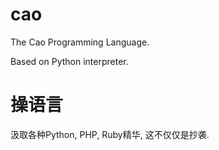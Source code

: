 cao
===

The Cao Programming Language.

Based on Python interpreter.   
   
操语言
=====
   
汲取各种Python, PHP, Ruby精华, 这不仅仅是抄袭.

